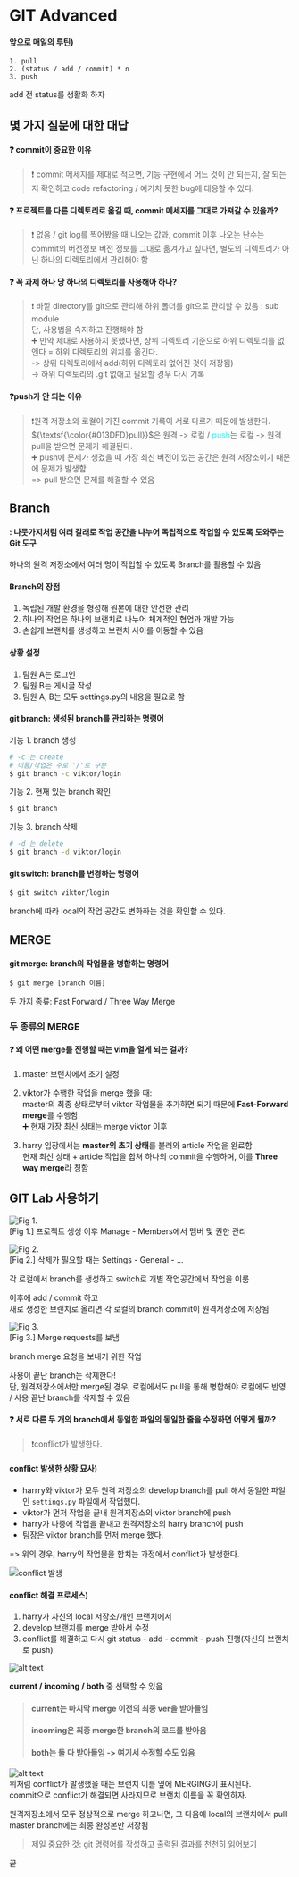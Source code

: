 # GIT Advanced


#### 앞으로 매일의 루틴)  
```
1. pull
2. (status / add / commit) * n
3. push 
``` 
add 전 status를 생활화 하자

## 몇 가지 질문에 대한 대답

#### ❓ commit이 중요한 이유  
> ❗ commit 메세지를 제대로 적으면, 기능 구현에서 어느 것이 안 되는지, 잘 되는지 확인하고 code refactoring / 예기치 못한 bug에 대응할 수 있다.  

#### ❓ 프로젝트를 다른 디렉토리로 옮길 때, commit 메세지를 그대로 가져갈 수 있을까?  
> ❗ 없음 / git log를 찍어봤을 때 나오는 값과, commit 이후 나오는 난수는 commit의 버전정보 버전 정보를 그대로 옮겨가고 싶다면, 별도의 디렉토리가 아닌 하나의 디렉토리에서 관리해야 함  


#### ❓ 꼭 과제 하나 당 하나의 디렉토리를 사용해아 하나?  
> ❗ 바깥 directory를 git으로 관리해 하위 폴더를 git으로 관리할 수 있음 : sub module   
단, 사용법을 숙지하고 진행해야 함  
➕ 만약 제대로 사용하지 못했다면, 상위 디렉토리 기준으로 하위 디렉토리를 없앤다 = 하위 디렉토리의 위치를 옮긴다.    
-> 상위 디렉토리에서 add(하위 디렉토리 없어진 것이 저장됨)  
-> 하위 디렉토리의 .git 없애고 필요할 경우 다시 기록  

#### ❓push가 안 되는 이유  
> ❗원격 저장소와 로컬이 가진 commit 기록이 서로 다르기 때문에 발생한다.   
${\textsf{\color{#013DFD}pull}}$은 원격 -> 로컬 / <span style="color: #0EFCFE">push</span>는 로컬 -> 원격</span>  
pull을 받으면 문제가 해결된다.  
➕ push에 문제가 생겼을 때 가장 최신 버전이 있는 공간은 원격 저장소이기 때문에 문제가 발생함  
=> pull 받으면 문제를 해결할 수 있음  

## Branch  
#### : 나뭇가지처럼 여러 갈래로 작업 공간을 나누어 독립적으로 작업할 수 있도록 도와주는 Git 도구  

하나의 원격 저장소에서 여러 명이 작업할 수 있도록 Branch를 활용할 수 있음  

#### Branch의 장점  
1. 독립된 개발 환경을 형성해 원본에 대한 안전한 관리  
2. 하나의 작업은 하나의 브랜치로 나누어 체계적인 협업과 개발 가능  
3. 손쉽게 브랜치를 생성하고 브랜치 사이를 이동할 수 있음  
  
#### 상황 설정
1. 팀원 A는 로그인
2. 팀원 B는 게시글 작성  
3. 팀원 A, B는 모두 settings.py의 내용을 필요로 함  

#### git branch: 생성된 branch를 관리하는 명령어  

기능 1. branch 생성  
```bash
# -c 는 create
# 이름/작업은 주로 '/'로 구분
$ git branch -c viktor/login
```

기능 2. 현재 있는 branch 확인  
```bash
$ git branch
```  

기능 3. branch 삭제  
```bash
# -d 는 delete
$ git branch -d viktor/login
```

#### git switch: branch를 변경하는 명령어  

```bash
$ git switch viktor/login
```  

branch에 따라 local의 작업 공간도 변화하는 것을 확인할 수 있다.  
  
## MERGE

#### git merge: branch의 작업물을 병합하는 명령어  

```bash  
$ git merge [branch 이름]  
```
두 가지 종류: Fast Forward / Three Way Merge  

### 두 종류의 MERGE
#### ❓ 왜 어떤 merge를 진행할 때는 vim을 열게 되는 걸까?  
1. master 브랜치에서 초기 설정  
2. viktor가 수행한 작업을 merge 했을 때:  
  master의 최종 상태로부터 viktor 작업물을 추가하면 되기 때문에 **Fast-Forward merge**를 수행함  
  ➕ 현재 가장 최신 상태는 merge viktor 이후  

3. harry 입장에서는 **master의 초기 상태**를 불러와 article 작업을 완료함  
  현재 최신 상태 + article 작업을 합쳐 하나의 commit을 수행하며, 이를 **Three way merge**라 칭함

## GIT Lab 사용하기
![Fig 1.](image.png)  
[Fig 1.] 프로젝트 생성 이후 Manage - Members에서 멤버 및 권한 관리  

![Fig 2.](image-2.png)  
[Fig 2.] 삭제가 필요할 때는 Settings - General - ...

각 로컬에서 branch를 생성하고 switch로 개별 작업공간에서 작업을 이룸  

이후에 add / commit 하고  
새로 생성한 브랜치로 올리면 각 로컬의 branch commit이 원격저장소에 저장됨    

![Fig 3.](image-3.png)  
[Fig 3.] Merge requests를 보냄   

branch merge 요청을 보내기 위한 작업  

사용이 끝난 branch는 삭제한다!  
단, 원격저장소에서만 merge된 경우, 로컬에서도 pull을 통해 병합해야 로컬에도 반영 / 사용 끝난 branch를 삭제할 수 있음    


#### ❓ 서로 다른 두 개의 branch에서 동일한 파일의 동일한 줄을 수정하면 어떻게 될까?  
> ❗conflict가 발생한다.    

#### conflict 발생한 상황 묘사)  
- harrry와 viktor가 모두 원격 저장소의 develop branch를 pull 해서 동일한 파일인 `settings.py` 파일에서 작업했다.  
- viktor가 먼저 작업을 끝내 원격저장소의 viktor branch에 push  
- harry가 나중에 작업을 끝내고 원격저장소의 harry branch에 push  
- 팀장은 viktor branch를 먼저 merge 했다.  

=> 위의 경우, harry의 작업물을 합치는 과정에서 conflict가 발생한다.  

![conflict 발생](image-4.png)

#### conflict 해결 프로세스)  
1. harry가 자신의 local 저장소/개인 브랜치에서  
2. develop 브랜치를 merge 받아서 수정  
3. conflict를 해결하고 다시 git status - add - commit - push 진행(자신의 브랜치로 push)  


![alt text](image-5.png)  

**current / incoming / both** 중 선택할 수 있음  
> #### current는 마지막 merge 이전의 최종 ver을 받아들임  
> #### incoming은 최종 merge한 branch의 코드를 받아옴  
> #### both는 둘 다 받아들임 -> 여기서 수정할 수도 있음  

![alt text](image-6.png)  
위처럼 conflict가 발생했을 때는 브랜치 이름 옆에 MERGING이 표시된다.  
commit으로 conflict가 해결되면 사라지므로 브랜치 이름을 꼭 확인하자.  


원격저장소에서 모두 정상적으로 merge 하고나면, 그 다음에 local의 브랜치에서 pull    
master branch에는 최종 완성본만 저장됨  

> 제일 중요한 것: git 명령어를 작성하고 출력된 결과를 천천히 읽어보기  


끝